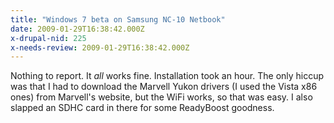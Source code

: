 ```yaml
---
title: "Windows 7 beta on Samsung NC-10 Netbook"
date: 2009-01-29T16:38:42.000Z
x-drupal-nid: 225
x-needs-review: 2009-01-29T16:38:42.000Z
---
```

Nothing to report. It _all_ works fine. Installation took an hour. The only hiccup was that I had to download the Marvell Yukon drivers (I used the Vista x86 ones) from Marvell's website, but the WiFi works, so that was easy. I also slapped an SDHC card in there for some ReadyBoost goodness.